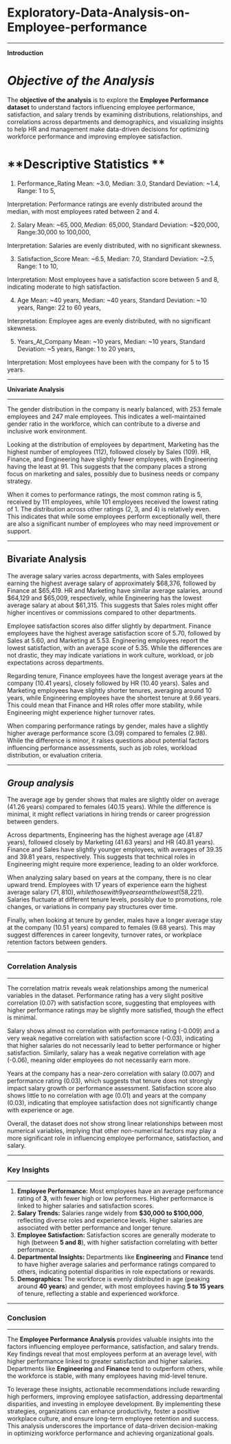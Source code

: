 # Exploratory-Data-Analysis-on-Employee-performance
---

**Introduction**
# *Objective of the Analysis*
The **objective of the analysis** is to explore the **Employee Performance dataset**  to understand factors influencing employee performance, satisfaction, and salary trends by examining distributions, relationships, and correlations across departments and demographics, and visualizing insights to help HR and management make data-driven decisions for optimizing workforce performance and improving employee satisfaction.

# **Descriptive Statistics **

1. Performance_Rating
Mean: ~3.0,
Median: 3.0,
Standard Deviation: ~1.4,
Range: 1 to 5,

Interpretation: Performance ratings are evenly distributed around the median, with most employees rated between 2 and 4.


2. Salary
Mean: ~$65,000,
Median: ~$65,000,
Standard Deviation: ~$20,000,
Range:30,000 to 100,000,

Interpretation: Salaries are evenly distributed, with no significant skewness.

3. Satisfaction_Score
Mean: ~6.5,
Median: 7.0,
Standard Deviation: ~2.5,
Range: 1 to 10,

Interpretation: Most employees have a satisfaction score between 5 and 8, indicating moderate to high satisfaction.

4. Age
Mean: ~40 years,
Median: ~40 years,
Standard Deviation: ~10 years,
Range: 22 to 60 years,

Interpretation: Employee ages are evenly distributed, with no significant skewness.

5. Years_At_Company
Mean: ~10 years,
Median: ~10 years,
Standard Deviation: ~5 years,
Range: 1 to 20 years,

Interpretation: Most employees have been with the company for 5 to 15 years.

---

**Univariate Analysis**

---

The gender distribution in the company is nearly balanced, with 253 female employees and 247 male employees. This indicates a well-maintained gender ratio in the workforce, which can contribute to a diverse and inclusive work environment.  

Looking at the distribution of employees by department, Marketing has the highest number of employees (112), followed closely by Sales (109). HR, Finance, and Engineering have slightly fewer employees, with Engineering having the least at 91. This suggests that the company places a strong focus on marketing and sales, possibly due to business needs or company strategy.  

When it comes to performance ratings, the most common rating is 5, received by 111 employees, while 101 employees received the lowest rating of 1. The distribution across other ratings (2, 3, and 4) is relatively even. This indicates that while some employees perform exceptionally well, there are also a significant number of employees who may need improvement or support.

---
**Bivariate Analysis**
---
The average salary varies across departments, with Sales employees earning the highest average salary of approximately $68,376, followed by Finance at $65,419. HR and Marketing have similar average salaries, around $64,129 and $65,009, respectively, while Engineering has the lowest average salary at about $61,315. This suggests that Sales roles might offer higher incentives or commissions compared to other departments.  

Employee satisfaction scores also differ slightly by department. Finance employees have the highest average satisfaction score of 5.70, followed by Sales at 5.60, and Marketing at 5.53. Engineering employees report the lowest satisfaction, with an average score of 5.35. While the differences are not drastic, they may indicate variations in work culture, workload, or job expectations across departments.  

Regarding tenure, Finance employees have the longest average years at the company (10.41 years), closely followed by HR (10.40 years). Sales and Marketing employees have slightly shorter tenures, averaging around 10 years, while Engineering employees have the shortest tenure at 9.66 years. This could mean that Finance and HR roles offer more stability, while Engineering might experience higher turnover rates.  

When comparing performance ratings by gender, males have a slightly higher average performance score (3.09) compared to females (2.98). While the difference is minor, it raises questions about potential factors influencing performance assessments, such as job roles, workload distribution, or evaluation criteria.


---
***Group analysis***
---
 The average age by gender shows that males are slightly older on average (41.26 years) compared to females (40.15 years). While the difference is minimal, it might reflect variations in hiring trends or career progression between genders.  

Across departments, Engineering has the highest average age (41.87 years), followed closely by Marketing (41.63 years) and HR (40.81 years). Finance and Sales have slightly younger employees, with averages of 39.35 and 39.81 years, respectively. This suggests that technical roles in Engineering might require more experience, leading to an older workforce.  

When analyzing salary based on years at the company, there is no clear upward trend. Employees with 17 years of experience earn the highest average salary ($71,810), while those with 9 years earn the lowest ($58,221). Salaries fluctuate at different tenure levels, possibly due to promotions, role changes, or variations in company pay structures over time.  

Finally, when looking at tenure by gender, males have a longer average stay at the company (10.51 years) compared to females (9.68 years). This may suggest differences in career longevity, turnover rates, or workplace retention factors between genders.


---

### Correlation Analysis  
---
The correlation matrix reveals weak relationships among the numerical variables in the dataset. Performance rating has a very slight positive correlation (0.07) with satisfaction score, suggesting that employees with higher performance ratings may be slightly more satisfied, though the effect is minimal.  

Salary shows almost no correlation with performance rating (-0.009) and a very weak negative correlation with satisfaction score (-0.03), indicating that higher salaries do not necessarily lead to better performance or higher satisfaction. Similarly, salary has a weak negative correlation with age (-0.06), meaning older employees do not necessarily earn more.  

Years at the company has a near-zero correlation with salary (0.007) and performance rating (0.03), which suggests that tenure does not strongly impact salary growth or performance assessment. Satisfaction score also shows little to no correlation with age (0.01) and years at the company (0.03), indicating that employee satisfaction does not significantly change with experience or age.  

Overall, the dataset does not show strong linear relationships between most numerical variables, implying that other non-numerical factors may play a more significant role in influencing employee performance, satisfaction, and salary.

---

### **Key Insights**

---
1. **Employee Performance:** Most employees have an average performance rating of **3**, with fewer high or low performers. Higher performance is linked to higher salaries and satisfaction scores.
2. **Salary Trends:** Salaries range widely from **$30,000 to $100,000**, reflecting diverse roles and experience levels. Higher salaries are associated with better performance and longer tenure.
3. **Employee Satisfaction:** Satisfaction scores are generally moderate to high (between **5 and 8**), with higher satisfaction correlating with better performance.
4. **Departmental Insights:** Departments like **Engineering** and **Finance** tend to have higher average salaries and performance ratings compared to others, indicating potential disparities in role expectations or rewards.
5. **Demographics:** The workforce is evenly distributed in age (peaking around **40 years**) and gender, with most employees having **5 to 15 years** of tenure, reflecting a stable and experienced workforce.

---

### **Conclusion**
---
The **Employee Performance Analysis** provides valuable insights into the factors influencing employee performance, satisfaction, and salary trends. Key findings reveal that most employees perform at an average level, with higher performance linked to greater satisfaction and higher salaries. Departments like **Engineering** and **Finance** tend to outperform others, while the workforce is stable, with many employees having mid-level tenure.

To leverage these insights, actionable recommendations include rewarding high performers, improving employee satisfaction, addressing departmental disparities, and investing in employee development. By implementing these strategies, organizations can enhance productivity, foster a positive workplace culture, and ensure long-term employee retention and success. This analysis underscores the importance of data-driven decision-making in optimizing workforce performance and achieving organizational goals.
